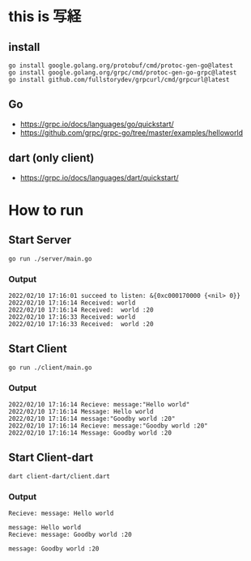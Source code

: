 # this is 写経

## install

```shell
go install google.golang.org/protobuf/cmd/protoc-gen-go@latest
go install google.golang.org/grpc/cmd/protoc-gen-go-grpc@latest
go install github.com/fullstorydev/grpcurl/cmd/grpcurl@latest
```

## Go
- https://grpc.io/docs/languages/go/quickstart/
- https://github.com/grpc/grpc-go/tree/master/examples/helloworld

## dart (only client)
- https://grpc.io/docs/languages/dart/quickstart/

# How to run

## Start Server
```shell
go run ./server/main.go
```
### Output
```shell
2022/02/10 17:16:01 succeed to listen: &{0xc000170000 {<nil> 0}}
2022/02/10 17:16:14 Received: world
2022/02/10 17:16:14 Received:  world :20
2022/02/10 17:16:33 Received: world
2022/02/10 17:16:33 Received:  world :20
```


## Start Client
```shell
go run ./client/main.go
```

### Output
```shell
2022/02/10 17:16:14 Recieve: message:"Hello world"
2022/02/10 17:16:14 Message: Hello world
2022/02/10 17:16:14 message:"Goodby world :20"
2022/02/10 17:16:14 Recieve: message:"Goodby world :20"
2022/02/10 17:16:14 Message: Goodby world :20
```

## Start Client-dart
```shell
dart client-dart/client.dart
```

### Output
```shell
Recieve: message: Hello world

message: Hello world
Recieve: message: Goodby world :20

message: Goodby world :20
```


